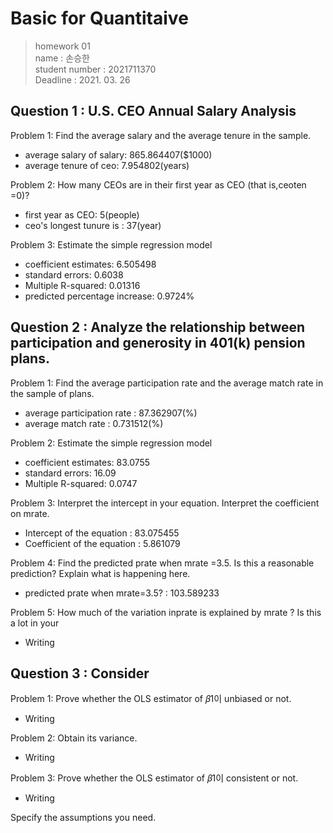 # Basic for Quantitaive

> homework 01  
> name : 손승한  
> student number : 2021711370  
> Deadline : 2021. 03. 26  

## Question 1 : U.S. CEO Annual Salary Analysis

Problem 1: Find the average salary and the average tenure in the sample.
- average salary of salary: 865.864407($1000)
- average tenure of ceo: 7.954802(years)

Problem 2: How many CEOs are in their first year as CEO (that is,ceoten =0)? 
- first year as CEO: 5(people)
- ceo's longest tunure is : 37(year)

Problem 3: Estimate the simple regression model 
- coefficient estimates: 6.505498
- standard errors: 0.6038
- Multiple R-squared:  0.01316
- predicted percentage increase: 0.9724%

## Question 2 : Analyze the relationship between participation and generosity in 401(k) pension plans.

Problem 1: Find the average participation rate and the average match rate in the sample of plans.
- average participation rate : 87.362907(%)
- average match rate : 0.731512(%)

Problem 2: Estimate the simple regression model
- coefficient estimates: 83.0755
- standard errors: 16.09
- Multiple R-squared:  0.0747

Problem 3: Interpret the intercept in your equation. Interpret the coefficient on mrate.
- Intercept of the equation : 83.075455
- Coefficient of the equation : 5.861079

Problem 4: Find the predicted prate when mrate =3.5. Is this a reasonable prediction? Explain what is happening here.
- predicted prate when mrate=3.5? : 103.589233

Problem 5: How much of the variation inprate is explained by mrate ? Is this a lot in your
- Writing 

## Question 3 : Consider

Problem 1: Prove whether the OLS estimator of 𝛽1이 unbiased or not.
- Writing

Problem 2: Obtain its variance.
- Writing

Problem 3: Prove whether the OLS estimator of 𝛽1이 consistent or not.
- Writing

Specify the assumptions you need.
